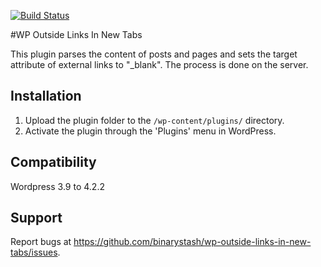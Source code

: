 [![Build Status](https://travis-ci.org/binarystash/wp-outside-links-in-new-tabs.svg)](https://travis-ci.org/binarystash/wp-outside-links-in-new-tabs)

#WP Outside Links In New Tabs

This plugin parses the content of posts and pages and sets the target attribute of external links to "_blank". The process is done on the server.

## Installation

1. Upload the plugin folder to the `/wp-content/plugins/` directory.
2. Activate the plugin through the 'Plugins' menu in WordPress.

## Compatibility

Wordpress 3.9 to 4.2.2

## Support

Report bugs at https://github.com/binarystash/wp-outside-links-in-new-tabs/issues.
